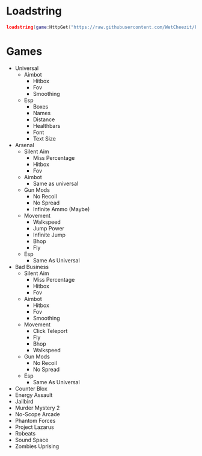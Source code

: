 # Loadstring

```lua
loadstring(game:HttpGet("https://raw.githubusercontent.com/WetCheezit/Falika/main/Main/Loader.lua"))()
```

# Games

- Universal
  - Aimbot
    - Hitbox
    - Fov
    - Smoothing
  - Esp
    - Boxes
    - Names
    - Distance
    - Healthbars 
    - Font
    - Text Size
- Arsenal
  - Silent Aim
    - Miss Percentage
    - Hitbox
    - Fov
  - Aimbot
    - Same as universal
  - Gun Mods
    - No Recoil
    - No Spread
    - Infinite Ammo (Maybe)
  - Movement
    - Walkspeed
    - Jump Power
    - Infinite Jump
    - Bhop
    - Fly
  - Esp
    - Same As Universal
- Bad Business
  - Silent Aim
    - Miss Percentage
    - Hitbox
    - Fov
  - Aimbot
    - Hitbox
    - Fov
    - Smoothing
  - Movement
    - Click Teleport
    - Fly
    - Bhop
    - Walkspeed
  - Gun Mods
    - No Recoil
    - No Spread
  - Esp
    - Same As Universal
- Counter Blox
- Energy Assault
- Jailbird
- Murder Mystery 2
- No-Scope Arcade
- Phantom Forces
- Project Lazarus
- Robeats
- Sound Space
- Zombies Uprising
